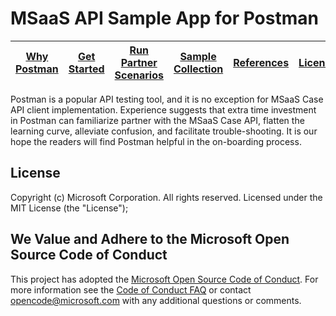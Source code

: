 # MSaaS API Sample App for Postman

| [Why Postman](https://github.com/MsaasAPI/API/wiki/Why-Postman-during-Case-API-Application-Implementation%3F) | [Get Started](https://github.com/MsaasAPI/API/wiki/Get-started-with-Postman-to-Access-MSaaS-API) | [Run Partner Scenarios](https://github.com/MsaasAPI/API/wiki/Run-Postman---Partner-Scenarios) | [Sample Collection](https://github.com/MsaasAPI/API/blob/master/Postman/MsaasApiCollection.json) | [References](https://github.com/MsaasAPI/API/wiki/References) | [License](https://github.com/MsaasAPI/API/blob/master/Postman/LICENSE)
| --- | --- | --- | --- | --- | --- |

Postman is a popular API testing tool, and it is no exception for MSaaS Case API client implementation. Experience suggests that extra time investment in Postman can familiarize partner with the MSaaS Case API, flatten the learning curve, alleviate confusion, and facilitate trouble-shooting. It is our hope the readers will find Postman helpful in the on-boarding process. 

## License
Copyright (c) Microsoft Corporation.  All rights reserved. Licensed under the MIT License (the "License");

## We Value and Adhere to the Microsoft Open Source Code of Conduct
This project has adopted the [Microsoft Open Source Code of Conduct](https://opensource.microsoft.com/codeofconduct/). For more information see the [Code of Conduct FAQ](https://opensource.microsoft.com/codeofconduct/faq/) or contact [opencode@microsoft.com](mailto:opencode@microsoft.com) with any additional questions or comments.
